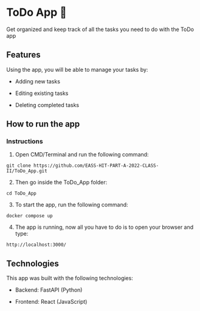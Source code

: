 # ToDo App :memo:

Get organized and keep track of all the tasks you need to do with the ToDo app

## Features

Using the app, you will be able to manage your tasks by:

- Adding new tasks

- Editing existing tasks

- Deleting completed tasks

## How to run the app

### Instructions

1. Open CMD/Terminal and run the following command:

```
git clone https://github.com/EASS-HIT-PART-A-2022-CLASS-II/ToDo_App.git
```

2. Then go inside the ToDo_App folder:

```
cd ToDo_App
```

3. To start the app, run the following command:

```
docker compose up
```

4. The app is running, now all you have to do is to open your browser and type:

```
http://localhost:3000/
```

## Technologies

This app was built with the following technologies:

- Backend: FastAPI (Python)

- Frontend: React (JavaScript)
